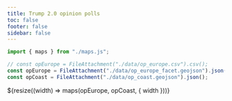 ```yaml
---
title: Trump 2.0 opinion polls
toc: false
footer: false
sidebar: false
---
```


```js
import { maps } from "./maps.js";
```

```js
// const opEurope = FileAttachment("./data/op_europe.csv").csv();
const opEurope = FileAttachment("./data/op_europe_facet.geojson").json();
const opCoast = FileAttachment("./data/op_coast.geojson").json();
```

<div class="fullscreen-container">
    <div class="centered-content">
        ${resize((width) => maps(opEurope, opCoast, { width }))}
    </div>
</div>
